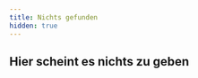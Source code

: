 ```yaml
---
title: Nichts gefunden
hidden: true
---
```


## Hier scheint es nichts zu geben

<div id="not-found-link"></div>
